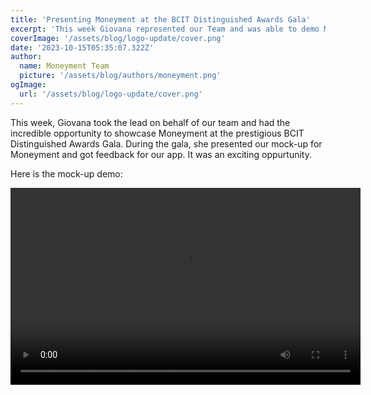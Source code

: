```yaml
---
title: 'Presenting Moneyment at the BCIT Distinguished Awards Gala'
excerpt: 'This week Giovana represented our Team and was able to demo Moneyment at the...'
coverImage: '/assets/blog/logo-update/cover.png'
date: '2023-10-15T05:35:07.322Z'
author:
  name: Moneyment Team
  picture: '/assets/blog/authors/moneyment.png'
ogImage:
  url: '/assets/blog/logo-update/cover.png'
---
```

This week, Giovana took the lead on behalf of our team and had the incredible opportunity to showcase Moneyment at the prestigious BCIT Distinguished Awards Gala. During the gala, she presented our mock-up for Moneyment and got feedback for our app. It was an exciting oppurtunity. 

Here is the mock-up demo: 

<video width="560" height="315" controls>
  <source src="moneyment-gala.mp4" type="video/mp4">
</video>
 